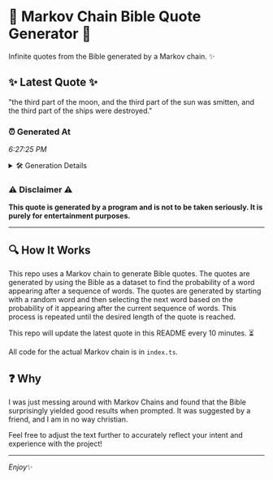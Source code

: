 # 📖 Markov Chain Bible Quote Generator 📖

Infinite quotes from the Bible generated by a Markov chain. ✨

## ✨ Latest Quote ✨
"the third part of the moon, and the third part of the sun was smitten, and the third part of the ships were destroyed."

### ⏰ Generated At
*6:27:25 PM*

<details>
    <summary>🛠️ Generation Details</summary>
    <p>
        <strong>🌱 Seed:</strong> the<br>
        <strong>🔄 Iterations:</strong> 23<br>
        <strong>📜 Context History:</strong><br>[ the ]: third<br>[ the, third ]: part<br>[ the, third, part ]: of<br>[ the, third, part, of ]: the<br>[ the, third, part, of, the ]: moon,<br>[ the, third, part, of, the, moon, ]: and<br>[ third, part, of, the, moon,, and ]: the<br>[ part, of, the, moon,, and, the ]: third<br>[ of, the, moon,, and, the, third ]: part<br>[ the, moon,, and, the, third, part ]: of<br>[ moon,, and, the, third, part, of ]: the<br>[ and, the, third, part, of, the ]: sun<br>[ the, third, part, of, the, sun ]: was<br>[ third, part, of, the, sun, was ]: smitten,<br>[ part, of, the, sun, was, smitten, ]: and<br>[ of, the, sun, was, smitten,, and ]: the<br>[ the, sun, was, smitten,, and, the ]: third<br>[ sun, was, smitten,, and, the, third ]: part<br>[ was, smitten,, and, the, third, part ]: of<br>[ smitten,, and, the, third, part, of ]: the<br>[ and, the, third, part, of, the ]: ships<br>[ the, third, part, of, the, ships ]: were<br>[ third, part, of, the, ships, were ]: destroyed.<br>
    </p>
</details>

### ⚠️ Disclaimer ⚠️
**This quote is generated by a program and is not to be taken seriously. It is purely for entertainment purposes.**

---

## 🔍 How It Works

This repo uses a Markov chain to generate Bible quotes. The quotes are generated by using the Bible as a dataset to find the probability of a word appearing after a sequence of words. The quotes are generated by starting with a random word and then selecting the next word based on the probability of it appearing after the current sequence of words. This process is repeated until the desired length of the quote is reached.

This repo will update the latest quote in this README every 10 minutes. ⏳

All code for the actual Markov chain is in `index.ts`.

## ❓ Why

I was just messing around with Markov Chains and found that the Bible surprisingly yielded good results when prompted. 
It was suggested by a friend, and I am in no way christian.

Feel free to adjust the text further to accurately reflect your intent and experience with the project!

---

*Enjoy*✨
